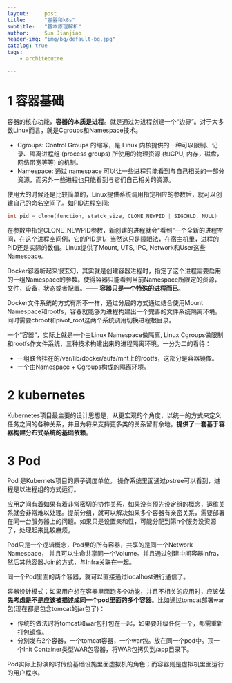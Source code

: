 ```yaml
---
layout:     post
title:      "容器和k8s"  
subtitle:   "基本原理解析"
author:     Sun Jianjiao
header-img: "img/bg/default-bg.jpg"
catalog: true
tags:
    - architecutre

---
```


# 1 容器基础

容器的核心功能，**容器的本质是进程**。就是通过为进程创建一个“边界”。对于大多数Linux而言，就是Cgroups和Namespace技术。

- Cgroups: Control Groups 的缩写，是 Linux 内核提供的一种可以限制、记录、隔离进程组 (process groups) 所使用的物理资源 (如CPU, 内存，磁盘，网络带宽等等) 的机制。
- Namespace: 通过 namespace 可以让一些进程只能看到与自己相关的一部分资源，而另外一些进程也只能看到与它们自己相关的资源。

使用大的时候还是比较简单的，Linux提供系统调用指定相应的参数后，就可以创建自己的命名空间了。如PID进程空间:

```c
int pid = clone(function, statck_size, CLONE_NEWPID | SIGCHLD, NULL)
```

在参数中指定CLONE_NEWPID参数，新创建的进程就会“看到”一个全新的进程空间，在这个进程空间例，它的PID是1。当然这只是障眼法，在宿主机里，进程的PID还是实际的数值。Linux提供了Mount, UTS, IPC, Network和User这些Namespace。

Docker容器听起来很玄幻，其实就是创建容器进程时，指定了这个进程需要启用的一组Namespace的参数。使得容器只能看到当前Namespace所限定的资源，文件，设备，状态或者配置。—— **容器只是一个特殊的进程而已**。

Docker文件系统的方式有所不一样，通过分层的方式通过结合使用Mount Namespace和rootfs，容器就能够为进程构建出一个完善的文件系统隔离环境。同时需要chroot和pivot_root这两个系统调用切换进程根目录。

一个“容器”，实际上就是一个由Linux Namespace做隔离, Linux Cgroups做限制和rootfs作文件系统，三种技术构建出来的进程隔离环境。一分为二的看待：

- 一组联合挂在的/var/lib/docker/aufs/mnt上的rootfs，这部分是容器镜像。
- 一个由Namespace + Cgroups构成的隔离环境。

# 2 kubernetes

Kubernetes项目最主要的设计思想是，从更宏观的个角度，以统一的方式来定义任务之间的各种关系，并且为将来支持更多类的关系留有余地。**提供了一套基于容器构建分布式系统的基础依赖**。

# 3 Pod

Pod 是Kubernets项目的原子调度单位。 操作系统里面通过pstree可以看到，进程是以进程组的方式运行。

应用之间有着如果有着非常密切的协作关系，如果没有预先设定组的概念，运维关系就会非常难以处理。提前分组，就可以解决如果多个容器有亲密关系，需要部署在同一台服务器上的问题。如果只是设置亲和性，可能分配到第n个服务没资源了，处理起来比较麻烦。

Pod只是一个逻辑概念，Pod里的所有容器，共享的是同一个Network Namespace， 并且可以生命共享同一个Volume。并且通过创建中间容器Infra，然后其他容器Join的方式，与Infra关联在一起。

同一个Pod里面的两个容器，就可以直接通过localhost进行通信了。

容器设计模式：如果用户想在容器里面跑多个功能，并且不相关的应用时，应该**优先考虑是不是应该被描述成同一个pod里面的多个容器**。比如通过tomcat部署war包(现在都是包含tomcat的jar包了)：

- 传统的做法时将tomcat和war包打包在一起，如果要升级任何一个，都需重新打包镜像。
- 分别发布2个容器，一个tomcat容器，一个war包。放在同一个pod中。顶一个Init Container类型WAR包容器，将WAR包拷贝到/app目录下。

Pod实际上扮演的时传统基础设施里面虚拟机的角色；而容器则是虚拟机里面运行的用户程序。
